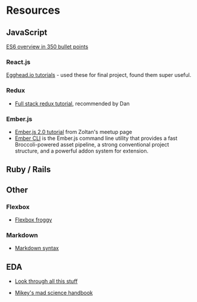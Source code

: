 # Resources

## JavaScript
[ES6 overview in 350 bullet points](https://ponyfoo.com/articles/es6)

### React.js
[Egghead.io tutorials](https://egghead.io/technologies/react) - used these for final project, found them super useful.

### Redux
* [Full stack redux tutorial](http://teropa.info/blog/2015/09/10/full-stack-redux-tutorial.html), recommended by Dan

### Ember.js
* [Ember.js 2.0 tutorial](http://www.yoember.com/) from Zoltan's meetup page
* [Ember CLI](http://ember-cli.com/) is the Ember.js command line utility that provides a fast Broccoli-powered asset pipeline, a strong conventional project structure, and a powerful addon system for extension. 

## Ruby / Rails

## Other

### Flexbox
* [Flexbox froggy](http://flexboxfroggy.com/)

### Markdown

*  [Markdown syntax](https://daringfireball.net/projects/markdown/syntax)

## EDA

* [Look through all this stuff](https://github.com/ahdinosaur/craftworks-todomvc)

* [Mikey's mad science handbook](https://github.com/ahdinosaur/mad-science-handbook)
